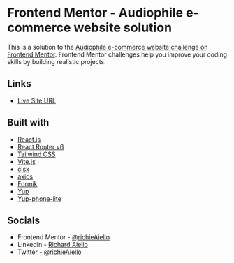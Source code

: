 # Frontend Mentor - Audiophile e-commerce website solution

This is a solution to the [Audiophile e-commerce website challenge on Frontend Mentor](https://www.frontendmentor.io/challenges/audiophile-ecommerce-website-C8cuSd_wx). Frontend Mentor challenges help you improve your coding skills by building realistic projects. 

## Links

- [Live Site URL](https://audiophile-ecommerce-richieaiello.netlify.app/)

## Built with

- [React.js](https://reactjs.org/)
- [React Router v6](https://reactrouter.com/)
- [Tailwind CSS](https://tailwindcss.com/) 
- [Vite.js](https://vitejs.dev/)
- [clsx](https://www.npmjs.com/package/clsx)
- [axios](https://axios-http.com/)
- [Formik](https://formik.org/)
- [Yup](https://github.com/jquense/yup)
- [Yup-phone-lite](https://github.com/csandman/yup-phone-lite#readme)

## Socials

- Frontend Mentor - [@richieAiello](https://www.frontendmentor.io/profile/richieAiello)
- LinkedIn - [Richard Aiello](https://www.linkedin.com/in/richard-aiello-profile/)
- Twitter - [@richieAiello](https://twitter.com/richieAiello)
